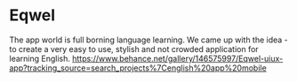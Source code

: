 # Eqwel
The app world is full borning language learning. We came up with the idea - to create a very easy to use, stylish and not crowded application for learning English.
https://www.behance.net/gallery/146575997/Eqwel-uiux-app?tracking_source=search_projects%7Cenglish%20app%20mobile
